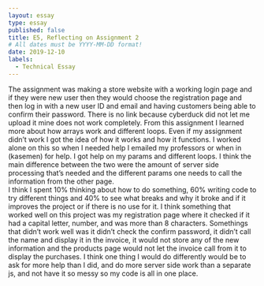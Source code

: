 ```yaml
---
layout: essay
type: essay
published: false
title: E5, Reflecting on Assignment 2
# All dates must be YYYY-MM-DD format!
date: 2019-12-10
labels:
  - Technical Essay
---
```


The assignment was making a store website with a working login page and if they were new user then they would choose the registration page and then log in with a new user ID and email and having customers being able to confirm their password. There is no link because cyberduck did not let me upload it mine does not work completely. 
From this assignment I learned more about how arrays work and different loops. Even if my assignment didn’t work I got the idea of how it works and how it functions. 
I worked alone on this so when I needed help I emailed my professors or when in (kasemen) for help. I got help on my params and different loops. 
I think the main difference between the two were the amount of server side processing that’s needed and the different params one needs to call the information from the other page.  
I think I spent 10% thinking about how to do something, 60% writing code to try different things and 40% to see what breaks and why it broke and if it improves the project or if there is no use for it. 
I think something that worked well on this project was my registration page where it checked if it had a capital letter, number, and was more than 8 characters. Somethings that didn’t work well was it didn’t check the confirm password, it didn’t call the name and display it in the invoice, it would not store any of the new information and the products page would not let the invoice call from it to display the purchases. 
I think one thing I would do differently would be to ask for more help than I did, and do more server side work than a separate js, and not have it so messy so my code is all in one place. 

